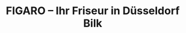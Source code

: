 ---
title: "FIGARO – Ihr Friseur in Düsseldorf Bilk"
url: /duesseldorf/figaro-ihr-friseur-in-duesseldorf-bilk/
shop: Friseur
---